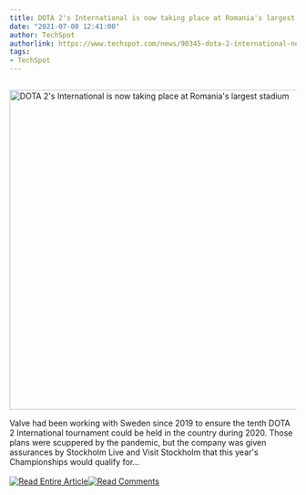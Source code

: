 ```yaml
---
title: DOTA 2's International is now taking place at Romania's largest stadium
date: "2021-07-08 12:41:00"
author: TechSpot
authorlink: https://www.techspot.com/news/90345-dota-2-international-now-taking-place-romania-largest.html
tags:
- TechSpot
---
```

<a href="https://www.techspot.com/news/90345-dota-2-international-now-taking-place-romania-largest.html" target="_blank"><img src="https://static.techspot.com/images2/news/ts3_thumbs/2021/06/2021-06-22-ts3_thumbs-21a.jpg" width="800" height="560" style="padding: 15px 0" title="DOTA 2's International is now taking place at Romania's largest stadium" /></a><br />Valve had been working with Sweden since 2019 to ensure the tenth DOTA 2 International tournament could be held in the country during 2020. Those plans were scuppered by the pandemic, but the company was given assurances by Stockholm Live and Visit Stockholm that this year's Championships would qualify for...<br /><br /><a href="https://www.techspot.com/news/90345-dota-2-international-now-taking-place-romania-largest.html"><img src="https://static.techspot.com/images/rss/rss_buttons_01.png" border="0" alt="Read Entire Article" /></a><a href="https://www.techspot.com/news/90345-dota-2-international-now-taking-place-romania-largest.html#comments"><img src="https://static.techspot.com/images/rss/rss_buttons_02.png" border="0" alt="Read Comments" /></a><br /><br />